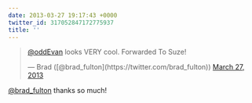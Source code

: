 ```yaml
---
date: 2013-03-27 19:17:43 +0000
twitter_id: 317052847172775937
title: ''
---
```


<blockquote class="twitter-tweet"><p lang="en" dir="ltr"><a href="https://twitter.com/oddEvan?ref_src=twsrc%5Etfw">@oddEvan</a> looks VERY cool. Forwarded   To Suze!</p>&mdash; Brad ([@brad_fulton](https://twitter.com/brad_fulton)) <a href="https://twitter.com/brad_fulton/status/317034450405953536?ref_src=twsrc%5Etfw">March 27, 2013</a></blockquote>
<script async src="https://platform.twitter.com/widgets.js" charset="utf-8"></script>

[@brad_fulton](https://twitter.com/brad_fulton) thanks so much!
